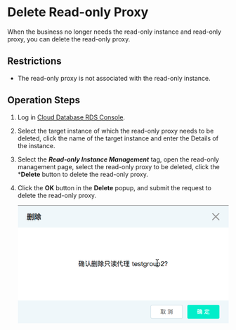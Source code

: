 # Delete Read-only Proxy
When the business no longer needs the read-only instance and read-only proxy, you can delete the read-only proxy.

## Restrictions
* The read-only proxy is not associated with the read-only instance.

## Operation Steps
1. Log in [Cloud Database RDS Console](https://rds-console.jdcloud.com/database).
2. Select the target instance of which the read-only proxy needs to be deleted, click the name of the target instance and enter the Details of the instance.
3. Select the ***Read-only Instance Management*** tag, open the read-only management page, select the read-only proxy to be deleted, click the ***Delete** button to delete the read-only proxy.
4. Click the **OK** button in the **Delete** popup, and submit the request to delete the read-only proxy.
    
   ![删除只读代理](../../../../../image/RDS/Readonlygroup-Delete.png)